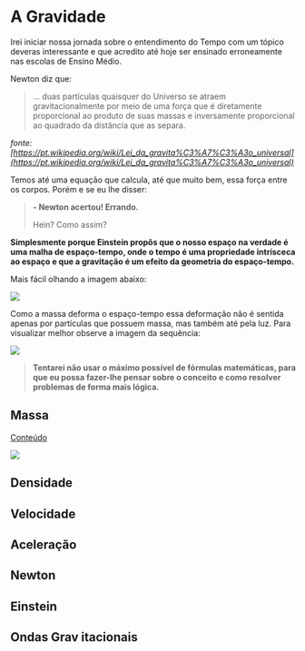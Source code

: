 # A Gravidade

Irei iniciar nossa jornada sobre o entendimento do Tempo com um tópico deveras interessante e que acredito até hoje ser ensinado erroneamente nas escolas de Ensino Médio.

Newton diz que: 

> ... duas partículas quaisquer do Universo se atraem gravitacionalmente por meio de uma força que é diretamente proporcional ao produto de suas massas e inversamente proporcional ao quadrado da distância que as separa.

*fonte: [https://pt.wikipedia.org/wiki/Lei_da_gravita%C3%A7%C3%A3o_universal](https://pt.wikipedia.org/wiki/Lei_da_gravita%C3%A7%C3%A3o_universal)*

Temos até uma equação que calcula, até que muito bem, essa força entre os corpos. Porém e se eu lhe disser:

> **- Newton acertou! Errando.**
>
> Hein? Como assim?

**Simplesmente porque Einstein propôs que o nosso espaço na verdade é uma malha de espaço-tempo, onde o tempo é uma propriedade intrísceca ao espaço e que a gravitação é um efeito da geometria do espaço-tempo.**

Mais fácil olhando a imagem abaixo:

![](http://cftc.cii.fc.ul.pt/PRISMA/capitulos/capitulo1/modulo4/images/curva-sol.png)

Como a massa deforma o espaço-tempo essa deformação não é sentida apenas por partículas que possuem massa, mas também até pela luz. Para visualizar melhor observe a imagem da sequência:

![](http://cftc.cii.fc.ul.pt/PRISMA/capitulos/capitulo1/modulo4/images/def-luz.jpg)


> **Tentarei não usar o máximo possível de fórmulas matemáticas, para que eu possa fazer-lhe pensar sobre o conceito e como resolver problemas de forma mais lógica.**


## Massa

[Conteúdo](massa.md)

![](https://raw.githubusercontent.com/suissa/Ebooks/master/Fisica/S%C3%A9rie%20-%20O%20Tempo/A%20Gravidade/images/peso.jpg)



## Densidade

## Velocidade

## Aceleração


## Newton

## Einstein

## Ondas Grav  itacionais
